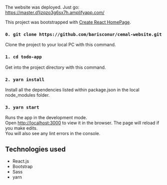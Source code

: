 The website was deployed. Just go: https://master.d1jzqzo3g6sx7h.amplifyapp.com/


This project was bootstrapped with [Create React HomePage](https://github.com/facebook/create-react-app).

### `0. git clone https://github.com/barisconur/cemal-website.git`
Clone the project to your local PC with this command.

### `1. cd todo-app`
Get into the project directory with this command.

### `2. yarn install`
Install all the dependencies listed within package.json in the local node_modules folder.

### `3. yarn start`
Runs the app in the development mode.<br />
Open [http://localhost:3000](http://localhost:3000) to view it in the browser.
The page will reload if you make edits.<br />
You will also see any lint errors in the console.

## Technologies used

* React.js
* Bootstrap
* Sass
* yarn
